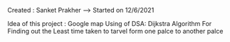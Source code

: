Created : Sanket Prakher --> Started on 12/6/2021

Idea of this project : Google map 
Using of DSA: Dijkstra Algorithm For Finding out the Least time taken to tarvel form one palce to another palce 
